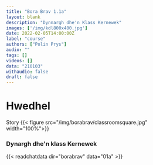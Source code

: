 ```yaml
---
title: "Bora Brav 1.1a"
layout: blank
description: "Dynnargh dhe'n Klass Kernewek"
images: ['/img/kdl800x400.jpg']
date: 2022-02-05T14:00:00Z
label: "course"
authors: ["Polin Prys"]
audio: ""
tags: []
videos: []
data: "210103"
withaudio: false
draft: false
---
```

# Hwedhel
Story
{{< figure src="/img/borabrav/classroomsquare.jpg"  width="100%">}}
### Dynargh dhe'n klass Kernewek
{{< readchatdata dir="borabrav" data="01a" >}}

